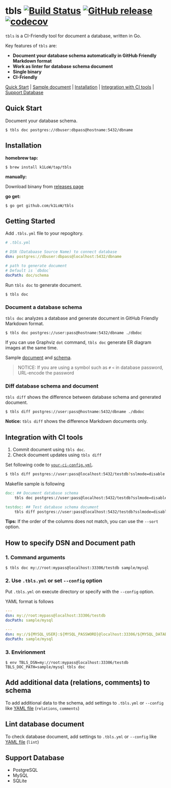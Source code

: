 # tbls [![Build Status](https://travis-ci.org/k1LoW/tbls.svg?branch=master)](https://travis-ci.org/k1LoW/tbls) [![GitHub release](https://img.shields.io/github/release/k1LoW/tbls.svg)](https://github.com/k1LoW/tbls/releases) [![codecov](https://codecov.io/gh/k1LoW/tbls/branch/master/graph/badge.svg)](https://codecov.io/gh/k1LoW/tbls)

`tbls` is a CI-Friendly tool for document a database, written in Go.

Key features of `tbls` are:

- **Document your database schema automatically in GitHub Friendly Markdown format**
- **Work as linter for database schema document**
- **Single binary**
- **CI-Friendly**

[Quick Start](#quick-start) | [Sample document](sample/postgres/README.md) | [Installation](#installation) | [Integration with CI tools](#integration-with-ci-tools) |  [Support Database](#support-database)

## Quick Start

Document your database schema.

``` console
$ tbls doc postgres://dbuser:dbpass@hostname:5432/dbname
```

## Installation

**homebrew tap:**

```console
$ brew install k1LoW/tap/tbls
```

**manually:**

Download binany from [releases page](https://github.com/k1LoW/tbls/releases)

**go get:**

```console
$ go get github.com/k1LoW/tbls
```

## Getting Started

Add `.tbls.yml` file to your repogitory.

``` yaml
# .tbls.yml

# DSN (Databaase Source Name) to connect database
dsn: postgres://dbuser:dbpass@localhost:5432/dbname

# path to generate document
# Default is `dbdoc`
docPath: doc/schema
```

Run `tbls doc` to generate document.

``` console
$ tbls doc
```




### Document a database schema

`tbls doc` analyzes a database and generate document in GitHub Friendly Markdown format.

```console
$ tbls doc postgres://user:pass@hostname:5432/dbname ./dbdoc
```

If you can use Graphviz `dot` command, `tbls doc` generate ER diagram images at the same time.

Sample [document](sample/postgres/) and [schema](testdata/pg.sql).

> NOTICE: If you are using a symbol such as `#` `<` in database password, URL-encode the password

### Diff database schema and document

`tbls diff` shows the difference between database schema and generated document.

```console
$ tbls diff postgres://user:pass@hostname:5432/dbname ./dbdoc
```

**Notice:** `tbls diff` shows the difference Markdown documents only.

## Integration with CI tools

1. Commit document using `tbls doc`.
2. Check document updates using `tbls diff`

Set following code to [`your-ci-config.yml`](https://github.com/k1LoW/tbls/blob/ffad9d7463bb22baa236c7b673fd679f1850f37d/.travis.yml#L19).

```sh
$ tbls diff postgres://user:pass@localhost:5432/testdb?sslmode=disable ./dbdoc
```

Makefile sample is following

``` makefile
doc: ## Document database schema
	tbls doc postgres://user:pass@localhost:5432/testdb?sslmode=disable ./dbdoc

testdoc: ## Test database schema document
	tbls diff postgres://user:pass@localhost:5432/testdb?sslmode=disable ./dbdoc
```

**Tips:** If the order of the columns does not match, you can use the `--sort` option.

## How to specify DSN and Document path

### 1. Command arguments

``` console
$ tbls doc my://root:mypass@localhost:33306/testdb sample/mysql
```

### 2. Use `.tbls.yml` or set `--config` option

Put `.tbls.yml` on execute directory or specify with the `--config` option.

YAML format is follows

``` yaml
---
dsn: my://root:mypass@localhost:33306/testdb
docPath: sample/mysql
```

``` yaml
---
dsn: my://${MYSQL_USER}:${MYSQL_PASSWORD}@localhost:33306/${MYSQL_DATABASE}
docPath: sample/mysql
```

### 3. Envirionment

``` console
$ env TBLS_DSN=my://root:mypass@localhost:33306/testdb TBLS_DOC_PATH=sample/mysql tbls doc
```

## Add additional data (relations, comments) to schema

To add additional data to the schema, add settings to `.tbls.yml` or `--config` like [YAML file](testdata/additional_data.yml) (`relations`, `comments`)

## Lint database document

To check database document, add settings to `.tbls.yml` or `--config` like [YAML file](testdata/additional_data.yml) (`lint`)

## Support Database

- PostgreSQL
- MySQL
- SQLite
